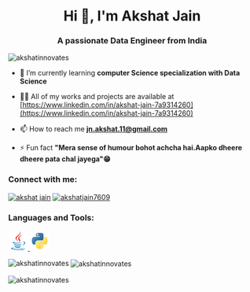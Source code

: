 <h1 align="center">Hi 👋, I'm Akshat Jain</h1>
<h3 align="center">A passionate Data  Engineer from India</h3>

<p align="left"> <img src="https://komarev.com/ghpvc/?username=akshatinnovates&label=Profile%20views&color=0e75b6&style=flat" alt="akshatinnovates" /> </p>

- 🌱 I’m currently learning **computer Science specialization with Data Science**

- 👨‍💻 All of my works and projects are available at [https://www.linkedin.com/in/akshat-jain-7a9314260](https://www.linkedin.com/in/akshat-jain-7a9314260)

- 📫 How to reach me **jn.akshat.11@gmail.com**

- ⚡ Fun fact **"Mera sense of humour bohot achcha hai.Aapko dheere dheere pata chal jayega"😁**

<h3 align="left">Connect with me:</h3>
<p align="left">
<a href="https://linkedin.com/in/akshat jain" target="blank"><img align="center" src="https://raw.githubusercontent.com/rahuldkjain/github-profile-readme-generator/master/src/images/icons/Social/linked-in-alt.svg" alt="akshat jain" height="30" width="40" /></a>
<a href="https://instagram.com/akshatjain7609" target="blank"><img align="center" src="https://raw.githubusercontent.com/rahuldkjain/github-profile-readme-generator/master/src/images/icons/Social/instagram.svg" alt="akshatjain7609" height="30" width="40" /></a>
</p>

<h3 align="left">Languages and Tools:</h3>
<p align="left"> <a href="https://www.java.com" target="_blank" rel="noreferrer"> <img src="https://raw.githubusercontent.com/devicons/devicon/master/icons/java/java-original.svg" alt="java" width="40" height="40"/> </a> <a href="https://www.python.org" target="_blank" rel="noreferrer"> <img src="https://raw.githubusercontent.com/devicons/devicon/master/icons/python/python-original.svg" alt="python" width="40" height="40"/> </a> </p>

<p><img align="left" src="https://github-readme-stats.vercel.app/api/top-langs?username=akshatinnovates&show_icons=true&locale=en&layout=compact" alt="akshatinnovates" /></p>

<p>&nbsp;<img align="center" src="https://github-readme-stats.vercel.app/api?username=akshatinnovates&show_icons=true&locale=en" alt="akshatinnovates" /></p>

<p><img align="center" src="https://github-readme-streak-stats.herokuapp.com/?user=akshatinnovates&" alt="akshatinnovates" /></p>
